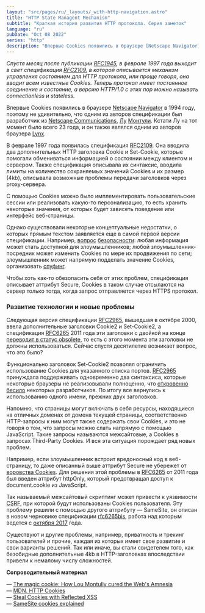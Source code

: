 ```yaml
---
layout: "src/pages/ru/_layouts/_with-http-navigation.astro"
title: "HTTP State Managent Mechanism"
subtitle: "Краткая история развития HTTP протокола. Серия заметок"
language: "ru"
pubDate: "Oct 08 2022"
series: "http"
description: "Впервые Cookies появились в браузере [Netscape Navigator](https://en.wikipedia.org/wiki/Netscape_(web_browser)) в 1994 году, поэтому не удивительно, что одним из авторов спецификации был разработчик из [Netscape Communications](https://en.wikipedia.org/wiki/Netscape), [Лу](https://en.wikipedia.org/wiki/Lou_Montulli) [Монтули](https://en.wikipedia.org/wiki/Lou_Montulli). Кстати Лу на тот момент было всего 23 года, и он также являлся одним из авторов браузера [Lynx](https://en.wikipedia.org/wiki/Lynx_(web_browser))"
---
```


_Спустя месяц после публикации_ [_RFC1945_](https://tools.ietf.org/html/rfc1945)_, в феврале 1997 года выходит в свет спецификация_ [_RFC2109_](https://www.rfc-editor.org/rfc/rfc2109)_, в которой описывается механизм управления состоянием для HTTP протокола_, _или проще говоря_, _она вводит всем известные Cookies. Теперь протокол имеет постоянное соединение и состояние, а версию HTTP/1.0 с этих пор можно называть connectionless и stateless._  
  
  
Впервые Cookies появились в браузере [Netscape Navigator](https://en.wikipedia.org/wiki/Netscape_(web_browser)) в 1994 году, поэтому не удивительно, что одним из авторов спецификации был разработчик из [Netscape Communications](https://en.wikipedia.org/wiki/Netscape), [Лу](https://en.wikipedia.org/wiki/Lou_Montulli) [Монтули](https://en.wikipedia.org/wiki/Lou_Montulli). Кстати Лу на тот момент было всего 23 года, и он также являлся одним из авторов браузера [Lynx](https://en.wikipedia.org/wiki/Lynx_(web_browser)).  
  
В феврале 1997 года появилась спецификация [RFC2109](https://www.rfc-editor.org/rfc/rfc2109)_._ Она вводила два дополнительных HTTP заголовка Cookie и Set-Cookie, которые помогали обмениваться информацией о состоянии между клиентом и сервером. Также спецификация описывала их синтаксис, вводила лимиты на количество сохраняемых значений Cookies и их размер (4kb), описывала возможные проблемы передачи заголовков через proxy-сервера.  
  
С помощью Cookies можно было имплементировать пользовательские сессии или реализовать какую-то персонализацию, то есть хранить некоторые значения, от которых будет зависеть поведение или интерфейс веб-страницы.  
  
Однако существовали некоторые концептуальные недостатки, о которых прямым текстом заявляется еще в самой первой версии спецификации. Например, [вопрос](https://www.rfc-editor.org/rfc/rfc2109#section-8.1) [безопасности](https://www.rfc-editor.org/rfc/rfc2109#section-8.1): любая информация может стать доступной для злоумышленников; любой злоумышленник-посредник может изменить Cookies по мере их продвижения по сети; злоумышленник может напрямую подделать значение Cookies, организовать [спуфинг](https://ru.wikipedia.org/wiki/%D0%A1%D0%BF%D1%83%D1%84%D0%B8%D0%BD%D0%B3).  
  
Чтобы хоть как-то обезопасить себя от этих проблем, спецификация описывает аттрибут Secure, Cookies в таком случае отсылаются на сервер только тогда, когда запрос отправляется через HTTPS протокол.  
  
### Развитие технологии и новые проблемы  
  
Следующая версия спецификации [RFC2965](https://www.rfc-editor.org/rfc/rfc2965), вышедшая в октябре 2000, ввела дополнительные заголовки Cookie2 и Set-Cookie2, а спецификация [RFC6265](https://www.rfc-editor.org/rfc/rfc6265) 2011 года эти заголовки с двойкой на конце [переводит в статус obsolete](https://www.rfc-editor.org/rfc/rfc6265#section-9.2), то есть с этого момента эти заголовки не должны использоваться. Сейчас спустя десятилетие возникает вопрос, что это было?  
  
Функционально заголовок Set-Cookie2 позволял ограничить использование Cookies для указанного списка портов. [RFC2965](https://www.rfc-editor.org/rfc/rfc2965) принуждала поддерживать одновременно два синтаксиса, которые некоторые браузеры не реализовывали полноценно, что [откровенно бесило](https://www.mnot.net/blog/2006/10/27/cookie_fun) некоторых разработчиков. По итогу все вернулись к использованию одного имени, прежних двух заголовков.  
  
Напомню, что страницы могут включать в себя ресурсы, находящиеся на отличных доменах от домена текущей страницы, соответственно HTTP-запросы к ним могут также содержать свои Cookies, и это не говоря о том, что запросы можно слать напрямую с помощью JavaScript. Такие запросы называются межсайтовые, а Cookies в запросах Third-Party Cookies. И вся эта ситуация порождает ряд новых проблем.  
  
Например, если злоумышленник встроит вредоносный код в веб-страницу, то даже описанный выше аттрибут Secure не убережет от [воровства Cookies](https://github.com/R0B1NL1N/WebHacking101/blob/master/xss-reflected-steal-cookie.md). Для решения этой проблемы в [RFC6265](https://www.rfc-editor.org/rfc/rfc6265) от 2011 года был введен аттрибут httpOnly, который предотвращал доступ к document.cookie из JavaScript.  
  
Так называемый межсайтовый скриптинг может привести к уязвимости [CSRF](https://ru.wikipedia.org/wiki/%D0%9C%D0%B5%D0%B6%D1%81%D0%B0%D0%B9%D1%82%D0%BE%D0%B2%D0%B0%D1%8F_%D0%BF%D0%BE%D0%B4%D0%B4%D0%B5%D0%BB%D0%BA%D0%B0_%D0%B7%D0%B0%D0%BF%D1%80%D0%BE%D1%81%D0%B0), при которой будут использованы Cookies пользователя. Эту проблему решили с помощью другого аттрибуту — SameSite, он описан в новом черновике спецификации [rfc6265bis](https://datatracker.ietf.org/doc/html/draft-ietf-httpbis-rfc6265bis-10), работа над которым ведется с [октября 2017](https://datatracker.ietf.org/doc/html/draft-ietf-httpbis-rfc6265bis-01) года.  
  
Существуют и другие проблемы, например, приватность и трекинг пользователей и прочие, каждая из которых имеет свое развитие и свои варианты решений. Так или иначе, вы стали свидетелем того, как безобидные дополнительные 4kb в HTTP-заголовках впоследствии привели к немалому числу сложностей.  
  
**Сопроводительный материал**  

— [The magic cookie: How Lou Montully cured the Web's Amnesia](https://hiddenheroes.netguru.com/lou-montulli)  
— [MDN. HTTP Cookies](https://developer.mozilla.org/ru/docs/Web/HTTP/Cookies)  
— [Steal Cookies with Reflected XSS](https://github.com/R0B1NL1N/WebHacking101/blob/master/xss-reflected-steal-cookie.md)  
— [SameSite cookies explained](https://web.dev/samesite-cookies-explained/)  
